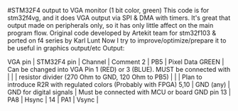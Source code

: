 #STM32F4 output to VGA monitor (1 bit color, green)
This code is for stm32f4vg, and it does VGA output via SPI & DMA with timers. It's great that output made on peripherals only, so it has only little affect on the main program flow.
Original code developed by Artekit team for stm32f103 & ported on f4 series by Karl Lunt
Now I try to improve/optimize/prepare it to be useful in graphics output/etc
Output:

VGA pin | STM32F4 pin  |  Channel                 | Comment
   2    |   PB5        |  Pixel Data GREEN        | Can be changed into VGA Pin 1 (RED) or 3 (BLUE). MUST be connected with 
        |              |                          | resistor divider (270 Ohm to GND, 120 Ohm to PB5)
        |              |                          | Plan to introduce R2R with regulated colors (Probably with FPGA)
 5,10   |   GND (any)  |  GND for digital signals | Must be connected with MCU or board GND pin
  13    |   PA8        |  Hsync                   |
  14    |   PA1        |  Vsync                   |
   


